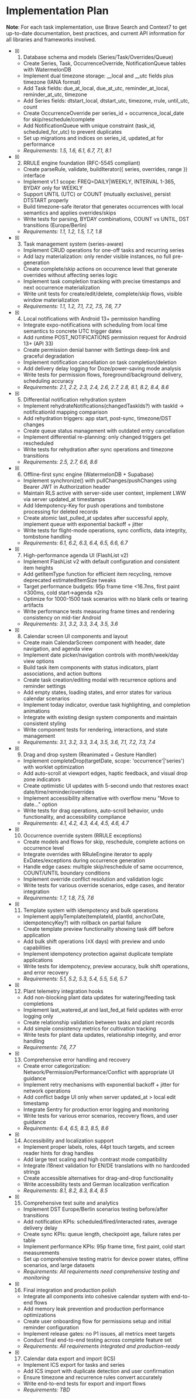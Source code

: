 # Implementation Plan

**Note**: For each task implementation, use Brave Search and Context7 to get up-to-date documentation, best practices, and current API information for all libraries and frameworks involved.

- [x] 1. Database schema and models (Series/Task/Overrides/Queue)

  - Create Series, Task, OccurrenceOverride, NotificationQueue tables with WatermelonDB
  - Implement dual timezone storage: _\_local and _\_utc fields plus timezone (IANA format)
  - Add Task fields: due_at_local, due_at_utc, reminder_at_local, reminder_at_utc, timezone
  - Add Series fields: dtstart_local, dtstart_utc, timezone, rrule, until_utc, count
  - Create OccurrenceOverride per series_id + occurrence_local_date for skip/reschedule/complete
  - Add NotificationQueue with unique constraint (task_id, scheduled_for_utc) to prevent duplicates
  - Set up migrations and indices on series_id, updated_at for performance
  - _Requirements: 1.5, 1.6, 6.1, 6.7, 7.1, 8.1_

- [x] 2. RRULE engine foundation (RFC-5545 compliant)

  - Create parseRule, validate, buildIterator({ series, overrides, range }) interface
  - Implement v1.1 scope: FREQ=DAILY|WEEKLY, INTERVAL 1-365, BYDAY only for WEEKLY
  - Support UNTIL (UTC) or COUNT (mutually exclusive), persist DTSTART properly
  - Build timezone-safe iterator that generates occurrences with local semantics and applies overrides/skips
  - Write tests for parsing, BYDAY combinations, COUNT vs UNTIL, DST transitions (Europe/Berlin)
  - _Requirements: 1.1, 1.2, 1.5, 1.7, 1.8_

- [x] 3. Task management system (series-aware)

  - Implement CRUD operations for one-off tasks and recurring series
  - Add lazy materialization: only render visible instances, no full pre-generation
  - Create complete/skip actions on occurrence level that generate overrides without affecting series logic
  - Implement task completion tracking with precise timestamps and next occurrence materialization
  - Write unit tests for create/edit/delete, complete/skip flows, visible window materialization
  - _Requirements: 1.1, 1.2, 7.1, 7.2, 7.5, 7.6, 7.7_

- [x] 4. Local notifications with Android 13+ permission handling

  - Integrate expo-notifications with scheduling from local time semantics to concrete UTC trigger dates
  - Add runtime POST_NOTIFICATIONS permission request for Android 13+ (API 33)
  - Create permission denial banner with Settings deep-link and graceful degradation
  - Implement notification cancellation on task completion/deletion
  - Add delivery delay logging for Doze/power-saving mode analysis
  - Write tests for permission flows, foreground/background delivery, scheduling accuracy
  - _Requirements: 2.1, 2.2, 2.3, 2.4, 2.6, 2.7, 2.8, 8.1, 8.2, 8.4, 8.6_

- [x] 5. Differential notification rehydration system
  - Implement rehydrateNotifications(changedTaskIds?) with taskId → notificationId mapping comparison
  - Add rehydration triggers: app start, post-sync, timezone/DST changes
  - Create queue status management with outdated entry cancellation
  - Implement differential re-planning: only changed triggers get rescheduled
  - Write tests for rehydration after sync operations and timezone transitions
  - _Requirements: 2.5, 2.7, 6.6, 8.6_
- [x] 6. Offline-first sync engine (WatermelonDB + Supabase)

  - Implement synchronize() with pullChanges/pushChanges using Bearer JWT in Authorization header
  - Maintain RLS active with server-side user context, implement LWW via server updated_at timestamps
  - Add Idempotency-Key for push operations and tombstone processing for deleted records
  - Create atomic last_pulled_at updates after successful apply, implement queue with exponential backoff + jitter
  - Write tests for flight-mode operations, sync conflicts, data integrity, tombstone handling
  - _Requirements: 6.1, 6.2, 6.3, 6.4, 6.5, 6.6, 6.7_

- [x] 7. High-performance agenda UI (FlashList v2)

  - Implement FlashList v2 with default configuration and consistent item heights
  - Add getItemType function for efficient item recycling, remove deprecated estimatedItemSize tweaks
  - Target performance budgets: 95p frame time <16.7ms, first paint ≤300ms, cold start→agenda ≤2s
  - Optimize for 1000-1500 task scenarios with no blank cells or tearing artifacts
  - Write performance tests measuring frame times and rendering consistency on mid-tier Android
  - _Requirements: 3.1, 3.2, 3.3, 3.4, 3.5, 3.6_

- [x] 8. Calendar screen UI components and layout

  - Create main CalendarScreen component with header, date navigation, and agenda view
  - Implement date picker/navigation controls with month/week/day view options
  - Build task item components with status indicators, plant associations, and action buttons
  - Create task creation/editing modal with recurrence options and reminder settings
  - Add empty states, loading states, and error states for various calendar scenarios
  - Implement today indicator, overdue task highlighting, and completion animations
  - Integrate with existing design system components and maintain consistent styling
  - Write component tests for rendering, interactions, and state management
  - _Requirements: 3.1, 3.2, 3.3, 3.4, 3.5, 3.6, 7.1, 7.2, 7.3, 7.4_

- [x] 9. Drag and drop system (Reanimated + Gesture Handler)

  - Implement completeDrop(targetDate, scope: 'occurrence'|'series') with worklet optimization
  - Add auto-scroll at viewport edges, haptic feedback, and visual drop zone indicators
  - Create optimistic UI updates with 5-second undo that restores exact date/time/reminder/overrides
  - Implement accessibility alternative with overflow menu "Move to date..." option
  - Write tests for drag operations, auto-scroll behavior, undo functionality, and accessibility compliance
  - _Requirements: 4.1, 4.2, 4.3, 4.4, 4.5, 4.6, 4.7_

- [x] 10. Occurrence override system (RRULE exceptions)

  - Create models and flows for skip, reschedule, complete actions on occurrence level
  - Integrate overrides with RRuleEngine iterator to apply ExDates/exceptions during occurrence generation
  - Handle edge cases: multiple skip/reschedule of same occurrence, COUNT/UNTIL boundary conditions
  - Implement override conflict resolution and validation logic
  - Write tests for various override scenarios, edge cases, and iterator integration
  - _Requirements: 1.7, 1.8, 7.5, 7.6_

- [x] 11. Template system with idempotency and bulk operations

  - Implement applyTemplate(templateId, plantId, anchorDate, idempotencyKey?) with rollback on partial failure
  - Create template preview functionality showing task diff before application
  - Add bulk shift operations (±X days) with preview and undo capabilities
  - Implement idempotency protection against duplicate template applications
  - Write tests for idempotency, preview accuracy, bulk shift operations, and error recovery
  - _Requirements: 5.1, 5.2, 5.3, 5.4, 5.5, 5.6, 5.7_

- [x] 12. Plant telemetry integration hooks

  - Add non-blocking plant data updates for watering/feeding task completions
  - Implement last_watered_at and last_fed_at field updates with error logging only
  - Create relationship validation between tasks and plant records
  - Add simple consistency metrics for cultivation tracking
  - Write tests for plant data updates, relationship integrity, and error handling
  - _Requirements: 7.6, 7.7_

- [x] 13. Comprehensive error handling and recovery

  - Create error categorization: Network/Permission/Performance/Conflict with appropriate UI guidance
  - Implement retry mechanisms with exponential backoff + jitter for network operations
  - Add conflict badge UI only when server updated_at > local edit timestamp
  - Integrate Sentry for production error logging and monitoring
  - Write tests for various error scenarios, recovery flows, and user guidance
  - _Requirements: 6.4, 6.5, 8.3, 8.5, 8.6_

- [x] 14. Accessibility and localization support

  - Implement proper labels, roles, 44pt touch targets, and screen reader hints for drag handles
  - Add large text scaling and high contrast mode compatibility
  - Integrate i18next validation for EN/DE translations with no hardcoded strings
  - Create accessible alternatives for drag-and-drop functionality
  - Write accessibility tests and German localization verification
  - _Requirements: 8.1, 8.2, 8.3, 8.4, 8.5_

- [x] 15. Comprehensive test suite and analytics

  - Implement DST Europe/Berlin scenarios testing before/after transitions
  - Add notification KPIs: scheduled/fired/interacted rates, average delivery delay
  - Create sync KPIs: queue length, checkpoint age, failure rates per table
  - Implement performance KPIs: 95p frame time, first paint, cold start measurements
  - Set up comprehensive testing matrix for device power states, offline scenarios, and large datasets
  - _Requirements: All requirements need comprehensive testing and monitoring_

- [x] 16. Final integration and production polish

  - Integrate all components into cohesive calendar system with end-to-end flows
  - Add memory leak prevention and production performance optimizations
  - Create user onboarding flow for permissions setup and initial reminder configuration
  - Implement release gates: no P1 issues, all metrics meet targets
  - Conduct final end-to-end testing across complete feature set
  - _Requirements: All requirements integrated and production-ready_

- [x] 17. Calendar data export and import (ICS)
  - Implement ICS export for tasks and series
  - Add ICS import with duplicate detection and user confirmation
  - Ensure timezone and recurrence rules convert accurately
  - Write end-to-end tests for export and import flows
  - _Requirements: TBD_
